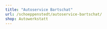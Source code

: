 ```yaml
---
title: "Autoservice Bartschat"
url: /schoeppenstedt/autoservice-bartschat/
shop: Autowerkstatt
---
```


